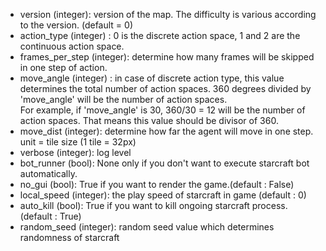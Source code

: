 - version (integer): version of the map. The difficulty is various according to the version. (default = 0)
- action_type (integer) : 0 is the discrete action space, 1 and 2 are the continuous action space.
- frames_per_step (integer): determine how many frames will be skipped in one step of action.
- move_angle (integer) : in case of discrete action type, this value determines the total number of action spaces. 360 degrees divided by 'move_angle' will be the number of action spaces.  
For example, if 'move_angle' is 30, 360/30 = 12 will be the number of action spaces. That means this value should be divisor of 360.
- move_dist (integer): determine how far the agent will move in one step. unit = tile size (1 tile = 32px)
- verbose (integer): log level
- bot_runner (bool): None only if you don't want to execute starcraft bot automatically.
- no_gui (bool): True if you want to render the game.(default : False)
- local_speed (integer): the play speed of starcraft in game (default : 0)
- auto_kill (bool): True if you want to kill ongoing starcraft process. (default : True)
- random_seed (integer): random seed value which determines randomness of starcraft